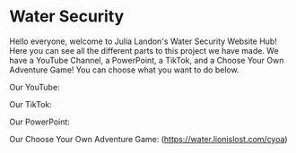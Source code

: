 # Water Security
Hello everyone, welcome to Julia Landon's Water Security Website Hub! Here you can see all the different parts to this project we have made. We have a YouTube Channel, a PowerPoint, a TikTok, and a Choose Your Own Adventure Game! You can choose what you want to do below.

Our YouTube:

Our TikTok:

Our PowerPoint:

Our Choose Your Own Adventure Game:
(https://water.lionislost.com/cyoa)
